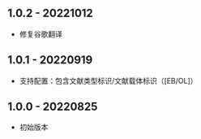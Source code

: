 ## 1.0.2 - 20221012
* 修复谷歌翻译

## 1.0.1 - 20220919
* 支持配置：包含文献类型标识/文献载体标识（[EB/OL]）

## 1.0.0 - 20220825
* 初始版本